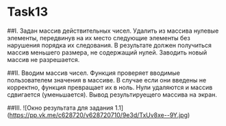 # Task13

##I.
Задан массив действительных чисел. Удалить из массива нулевые элементы, 
передвинув на их место следующие элементы без нарушения порядка их 
следования. В результате должен получиться массив меньшего размера, не 
содержащий нулей. Заводить новый массив не разрешается. 

##II. 
Вводим массив чисел. Функция проверяет вводимые пользователем значения в массиве. В случае если они введены не корректно, функция превращает их в ноль. Нули удаляются и массив сдвигается (уменьшается). Вывод результируещего массива на экран.

##III.
![Окно результата для задания 1.1]
(https://pp.vk.me/c628720/v628720710/9e3d/TxUv8xe--9Y.jpg)
